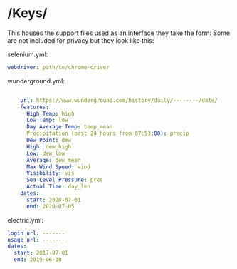 # /Keys/
This houses the support files used as an interface they take the form:
Some are not included for privacy but they look like this:

selenium.yml:
```yaml
webdriver: path/to/chrome-driver
```

wunderground.yml:
```yaml

    url: https://www.wunderground.com/history/daily/--------/date/
    features:
      High Temp: high
      Low Temp: low
      Day Average Temp: temp_mean
      Precipitation (past 24 hours from 07:53:00): precip
      Dew Point: dew
      High: dew_high
      Low: dew_low
      Average: dew_mean
      Max Wind Speed: wind
      Visibility: vis
      Sea Level Pressure: pres
      Actual Time: day_len
    dates:
      start: 2020-07-01
      end: 2020-07-05
```
electric.yml:
```yaml
login url: -------
usage url: -------
dates:
  start: 2017-07-01
  end: 2019-06-30
```

